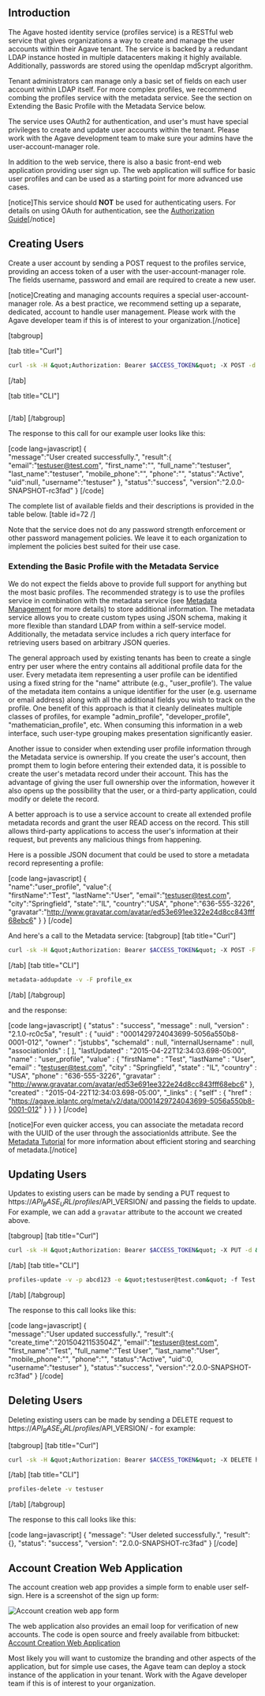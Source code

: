 <h2>Introduction</h2>

The Agave hosted identity service (profiles service) is a RESTful web service that gives organizations a way to create and manage the user accounts within their Agave tenant. The service is backed by a redundant LDAP instance hosted in multiple datacenters making it highly available. Additionally, passwords are stored using the openldap md5crypt algorithm.

Tenant administrators can manage only a basic set of fields on each user account within LDAP itself. For more complex profiles, we recommend combing the profiles service with the metadata service. See the section on Extending the Basic Profile with the Metadata Service below.

The service uses OAuth2 for authentication, and user's must have special privileges to create and update user accounts within the tenant. Please work with the Agave development team to make sure your admins have the user-account-manager role.

In addition to the web service, there is also a basic front-end web application providing user sign up. The web application will suffice for basic user profiles and can be used as a starting point for more advanced use cases.

[notice]This service should <b>NOT</b> be used for authenticating users. For details on using OAuth for authentication, see the <a href="http://agaveapi.co/?p=1161">Authorization Guide</a>[/notice]

<h2>Creating Users</h2>

Create a user account by sending a POST request to the profiles service, providing an access token of a user with the user-account-manager role. The fields username, password and email are required to create a new user.

[notice]Creating and managing accounts requires a special <span class="code">user-account-manager</span> role. As a best practice, we recommend setting up a separate, dedicated, account to handle user management. Please work with the Agave developer team if this is of interest to your organization.[/notice]

[tabgroup]

[tab title="Curl"]

```bash
curl -sk -H &quot;Authorization: Bearer $ACCESS_TOKEN&quot; -X POST -d &quot;username=testuser&amp;password=abcd123&amp;email=testuser@test.com&quot; https://$API_BASE_URL/profiles/$API_VERSION
```
[/tab]

[tab title="CLI"]
```bash

```
[/tab]
[/tabgroup]

The response to this call for our example user looks like this:

[code lang=javascript]
{  
  &quot;message&quot;:&quot;User created successfully.&quot;,
  &quot;result&quot;:{  
    &quot;email&quot;:&quot;testuser@test.com&quot;,
    &quot;first_name&quot;:&quot;&quot;,
    &quot;full_name&quot;:&quot;testuser&quot;,
    &quot;last_name&quot;:&quot;testuser&quot;,
    &quot;mobile_phone&quot;:&quot;&quot;,
    &quot;phone&quot;:&quot;&quot;,
    &quot;status&quot;:&quot;Active&quot;,
    &quot;uid&quot;:null,
    &quot;username&quot;:&quot;testuser&quot;
  },
  &quot;status&quot;:&quot;success&quot;,
  &quot;version&quot;:&quot;2.0.0-SNAPSHOT-rc3fad&quot;
}
[/code]

The complete list of available fields and their descriptions is provided in the table below.
[table id=72 /]

Note that the service does not do any password strength enforcement or other password management policies. We leave it to each organization to implement the policies best suited for their use case.

<h3>Extending the Basic Profile with the Metadata Service</h3>

We do not expect the fields above to provide full support for anything but the most basic profiles. The recommended strategy is to use the profiles service in combination with the metadata service (see <a href="http://agaveapi.co/?p=1274" title="Metadata Management">Metadata Management</a> for more details) to store additional information. The metadata service allows you to create custom types using JSON schema, making it more flexible than standard LDAP from within a self-service model. Additionally, the metadata service includes a rich query interface for retrieving users based on arbitrary JSON queries.

The general approach used by existing tenants has been to create a single entry per user where the entry contains all additional profile data for the user. Every metadata item representing a user profile can be identified using a fixed string for the "name" attribute (e.g., "user_profile'). The value of the metadata item contains a unique identifier for the user (e.g. username or email address) along with all the additional fields you wish to track on the profile. One benefit of this approach is that it cleanly delineates multiple classes of profiles, for example "admin_profile", "developer_profile", "mathematician_profile", etc. When consuming this information in a web interface, such user-type grouping makes presentation significantly easier.

Another issue to consider when extending user profile information through the Metadata service is ownership. If you create the user's account, then prompt them to login before entering their extended data, it is possible to create the user's metadata record under their account. This has the advantage of giving the user full ownership over the information, however it also opens up the possibility that the user, or a third-party application, could modify or delete the record.

A better approach is to use a service account to create all extended profile metadata records and grant the user READ access on the record. This still allows third-party applications to access the user's information at their request, but prevents any malicious things from happening.

Here is a possible JSON document that could be used to store a metadata record representing a profile:

[code lang=javascript]
{  
  &quot;name&quot;:&quot;user_profile&quot;,
  &quot;value&quot;:{  
    &quot;firstName&quot;:&quot;Test&quot;,
    &quot;lastName&quot;:&quot;User&quot;,
    &quot;email&quot;:&quot;testuser@test.com&quot;,
    &quot;city&quot;:&quot;Springfield&quot;,
    &quot;state&quot;:&quot;IL&quot;,
    &quot;country&quot;:&quot;USA&quot;,
    &quot;phone&quot;:&quot;636-555-3226&quot;,
    &quot;gravatar&quot;:&quot;http://www.gravatar.com/avatar/ed53e691ee322e24d8cc843fff68ebc6&quot;
  }
}
[/code]

And here's a call to the Metadata service:
[tabgroup]
[tab title="Curl"]
```bash
curl -sk -H &quot;Authorization: Bearer $ACCESS_TOKEN&quot; -X POST -F &quot;fileToUpload=@profile_ex&quot; https://agave.iplantc.org/meta/v2/data/?pretty=true
```
[/tab]
[tab title="CLI"]
```bash
metadata-addupdate -v -F profile_ex 
```
[/tab]
[/tabgroup]

and the response:

[code lang=javascript]
{
  &quot;status&quot; : &quot;success&quot;,
  &quot;message&quot; : null,
  &quot;version&quot; : &quot;2.1.0-rc0c5a&quot;,
  &quot;result&quot; : {
    &quot;uuid&quot; : &quot;0001429724043699-5056a550b8-0001-012&quot;,
    &quot;owner&quot; : &quot;jstubbs&quot;,
    &quot;schemaId&quot; : null,
    &quot;internalUsername&quot; : null,
    &quot;associationIds&quot; : [ ],
    &quot;lastUpdated&quot; : &quot;2015-04-22T12:34:03.698-05:00&quot;,
    &quot;name&quot; : &quot;user_profile&quot;,
    &quot;value&quot; : {
      &quot;firstName&quot; : &quot;Test&quot;,
      &quot;lastName&quot; : &quot;User&quot;,
      &quot;email&quot; : &quot;testuser@test.com&quot;,
      &quot;city&quot; : &quot;Springfield&quot;,
      &quot;state&quot; : &quot;IL&quot;,
      &quot;country&quot; : &quot;USA&quot;,
      &quot;phone&quot; : &quot;636-555-3226&quot;,
      &quot;gravatar&quot; : &quot;http://www.gravatar.com/avatar/ed53e691ee322e24d8cc843fff68ebc6&quot;
    },
    &quot;created&quot; : &quot;2015-04-22T12:34:03.698-05:00&quot;,
    &quot;_links&quot; : {
      &quot;self&quot; : {
        &quot;href&quot; : &quot;https://agave.iplantc.org/meta/v2/data/0001429724043699-5056a550b8-0001-012&quot;
      }
    }
  }
}
[/code]

[notice]For even quicker access, you can associate the metadata record with the UUID of the user through the associationIds attribute. See the <a href="http://agaveapi.co/documentation/tutorials/metadata-management-tutorial/" title="Metadata Management Tutorial">Metadata Tutorial</a> for more information about efficient storing and searching of metadata.[/notice]

<h2>Updating Users</h2>

Updates to existing users can be made by sending a PUT request to https://$API_BASE_URL/profiles/$API_VERSION/ and passing the fields to update. For example, we can add a <code>gravatar</code> attribute to the account we created above.

[tabgroup]
[tab title="Curl"]
```bash  
curl -sk -H &quot;Authorization: Bearer $ACCESS_TOKEN&quot; -X PUT -d &quot;password=abcd123&amp;email=testuser@test.com&amp;first_name=Test&amp;last_name=User&quot; https://$API_BASE_URL/profiles/$API_VERSION/testuser
```
[/tab]
[tab title="CLI"]
```bash  
profiles-update -v -p abcd123 -e &quot;testuser@test.com&quot; -f Test -l User testuser
```
[/tab]
[/tabgroup]

The response to this call looks like this:

[code lang=javascript]
{  
  &quot;message&quot;:&quot;User updated successfully.&quot;,
  &quot;result&quot;:{  
    &quot;create_time&quot;:&quot;20150421153504Z&quot;,
    &quot;email&quot;:&quot;testuser@test.com&quot;,
    &quot;first_name&quot;:&quot;Test&quot;,
    &quot;full_name&quot;:&quot;Test User&quot;,
    &quot;last_name&quot;:&quot;User&quot;,
    &quot;mobile_phone&quot;:&quot;&quot;,
    &quot;phone&quot;:&quot;&quot;,
    &quot;status&quot;:&quot;Active&quot;,
    &quot;uid&quot;:0,
    &quot;username&quot;:&quot;testuser&quot;
  },
  &quot;status&quot;:&quot;success&quot;,
  &quot;version&quot;:&quot;2.0.0-SNAPSHOT-rc3fad&quot;
}
[/code]

<h2>Deleting Users</h2>

Deleting existing users can be made by sending a DELETE request to https://$API_BASE_URL/profiles/$API_VERSION/ - for example:

[tabgroup]
[tab title="Curl"]
```bash
curl -sk -H &quot;Authorization: Bearer $ACCESS_TOKEN&quot; -X DELETE https://$API_BASE_URL/profiles/$API_VERSION/testuser
```
[/tab]
[tab title="CLI"]
```bash
profiles-delete -v testuser
```
[/tab]
[/tabgroup]

The response to this call looks like this:

[code lang=javascript]
{
&quot;message&quot;: &quot;User deleted successfully.&quot;,
&quot;result&quot;: {},
&quot;status&quot;: &quot;success&quot;,
&quot;version&quot;: &quot;2.0.0-SNAPSHOT-rc3fad&quot;
}
[/code]

<h2>Account Creation Web Application</h2>

The account creation web app provides a simple form to enable user self-sign. Here is a screenshot of the sign up form:

<img src="http://agaveapi.co/wp-content/uploads/2015/04/self-signup-screenshot.png" alt="Account creation web app form" />

The web application also provides an email loop for verification of new accounts. The code is open source and freely available from bitbucket: <a href="https://bitbucket.org/jstubbs/agave_id">Account Creation Web Application</a>

Most likely you will want to customize the branding and other aspects of the application, but for simple use cases, the Agave team can deploy a stock instance of the application in your tenant. Work with the Agave developer team if this is of interest to your organization.